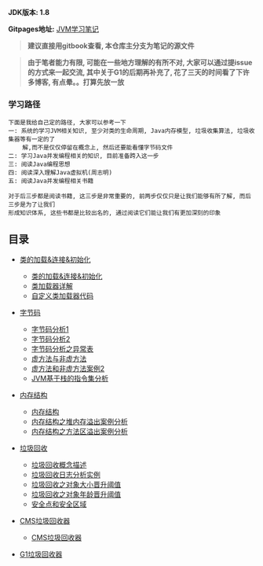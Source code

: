 **JDK版本: 1.8**

**Gitpages地址:** [JVM学习笔记](https://fightzhong.github.io/JVMStudy/)

> **建议直接用gitbook查看, 本仓库主分支为笔记的源文件**


> **由于笔者能力有限, 可能在一些地方理解的有所不对, 大家可以通过提issue的方式来一起交流, 其中关于G1的后期再补充了, 花了三天的时间看了下许多博客, 有点晕。。打算先放一放**

### 学习路径
```
下面是我给自己定的路径, 大家可以参考一下
一: 系统的学习JVM相关知识, 至少对类的生命周期, Java内存模型, 垃圾收集算法, 垃圾收集器等有一定的了
    解,而不是仅仅停留在概念上, 然后还要能看懂字节码文件
二: 学习Java并发编程相关的知识, 目前准备跨入这一步
三: 阅读Java编程思想
四: 阅读深入理解Java虚拟机(周志明)
五: 阅读Java并发编程相关书籍

对于后三步都是阅读书籍, 这三步是非常重要的, 前两步仅仅只是让我们能够有所了解, 而后三步是为了让我们
形成知识体系, 这些书都是比较出名的, 通过阅读它们能让我们有更加深刻的印象
```

## 目录
* [类的加载&连接&初始化]()
  * [类的加载&连接&初始化](src/main/resources/01_类的加载&连接&初始化.md)
  * [类加载器详解](src/main/resources/02_1类加载器详解.md)
  * [自定义类加载器代码](src/main/resources/02_2自定义类加载器代码.md)

* [字节码]()
  * [字节码分析1](src/main/resources/03_1字节码.md)
  * [字节码分析2](src/main/resources/03_2字节码完整分析.md)
  * [字节码分析之异常表](src/main/resources/03_3字节码分析之异常表.md)
  * [虚方法与非虚方法](src/main/resources/03_4虚方法与非虚方法.md)
  * [虚方法和非虚方法案例2](src/main/resources/03_5虚方法和非虚方法案例2.md)
  * [JVM基于栈的指令集分析](src/main/resources/03_6JVM基于栈的指令集分析.md)
  
* [内存结构]()
  * [内存结构](src/main/resources/04_1内存结构.md)
  * [内存结构之堆内存溢出案例分析](src/main/resources/04_2内存结构之堆内存溢出案例分析.md)
  * [内存结构之方法区溢出案例分析](src/main/resources/04_3内存结构之方法区溢出案例分析.md)

* [垃圾回收]()
  * [垃圾回收概念描述](src/main/resources/05_1垃圾回收概念描述.md)
  * [垃圾回收日志分析实例](src/main/resources/05_2垃圾回收日志分析实例.md)
  * [垃圾回收之对象大小晋升阈值](src/main/resources/05_3垃圾回收之对象大小晋升阈值测试.md)
  * [垃圾回收之对象年龄晋升阈值](src/main/resources/05_4垃圾回收之对象年龄晋升阈值案例.md)
  * [安全点和安全区域](src/main/resources/05_5安全点和安全区域.md)

* [CMS垃圾回收器]()
  * [CMS垃圾回收器](src/main/resources/05_6CMS垃圾回收器.md)

* [G1垃圾回收器]()


